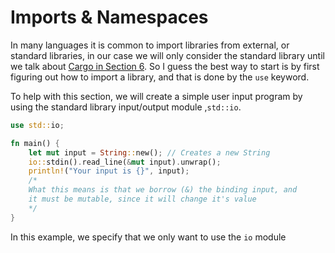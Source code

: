 # Imports & Namespaces
In many languages it is common to import libraries from external, or standard libraries, in our case we will only consider the standard library until we talk about [Cargo in Section 6](06-cargo.md). So I guess the best way to start is by first figuring out how to import a library, and that is done by the `use` keyword. 

To help with this section, we will create a simple user input program by using the standard library input/output module ,`std::io`. 

```rust
use std::io;

fn main() {
    let mut input = String::new(); // Creates a new String
    io::stdin().read_line(&mut input).unwrap();
    println!("Your input is {}", input);
    /*
    What this means is that we borrow (&) the binding input, and
    it must be mutable, since it will change it's value
    */
}
```
In this example, we specify that we only want to use the `io` module 